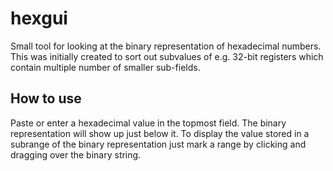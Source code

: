 hexgui
======

Small tool for looking at the binary representation of hexadecimal numbers. This was initially created to sort out subvalues of e.g. 32-bit registers which contain multiple number of smaller sub-fields.

How to use
----------

Paste or enter a hexadecimal value in the topmost field. The binary representation will show up just below it. To display the value stored in a subrange of the binary representation just mark a range by clicking and dragging over the binary string.
